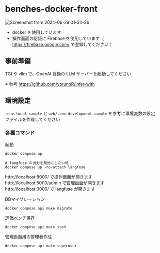 # benches-docker-front
![Screenshot from 2024-06-29 01-34-36](https://github.com/yorunoR/benches-docker-front/assets/20706270/ec412daf-a8e4-43e7-b174-b4b9595281a1)


* docker を使用しています
* 操作画面の認証に Firebase を使用しています（ https://firebase.google.com/ で登録してください ）

## 事前準備
TGI や vllm で、OpenAI 互換の LLM サーバーを起動してください

※ 参考 https://github.com/yorunoR/infer-with

## 環境設定

`.env.local.sample` と `web/.env.development.sample` を参考に環境変数の設定ファイルを作成してください


### 各種コマンド
起動
```
docker compose up

# langfuse の出力を無効にしたい時
docker compose up -no-attach langfuse
```

http://localhost:8000/ で操作画面が開きます  
http://localhost:5000/admin で管理画面が開きます  
http://localhost:3000/ で langfuse が開きます


DBマイグレーション
```
docker compose api make migrate
```

評価ベンチ保存
```
docker compose api make seed
```

管理画面用の管理者作成
```
docker compose api make superuser
```
